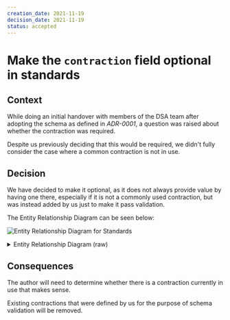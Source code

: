 ```yaml
---
creation_date: 2021-11-19
decision_date: 2021-11-19
status: accepted
---
```

# Make the `contraction` field optional in standards

## Context

While doing an initial handover with members of the DSA team after adopting the schema as defined in _ADR-0001_, a question was raised about whether the contraction was required.

Despite us previously deciding that this would be required, we didn't fully consider the case where a common contraction is not in use.

## Decision

We have decided to make it optional, as it does not always provide value by having one there, especially if it is not a commonly used contraction, but was instead added by us just to make it pass validation.

The Entity Relationship Diagram can be seen below:

![Entity Relationship Diagram for Standards](https://kroki.io/erd/svg/eNqlkk1rhDAQhu_5FWGPq3vYa289eCgtKu6WUkSWaTIroRptEltK8b83iUrVLQulh4TM5Mk7X8kPBiQHxQuyFRylEWeBikiokX7RCl6wuqEbbZSQZUgVvnVCId_QnrBGGgXMiEZekO5et8isGANHnDpVzShrLcU4aqZEuxKrQb3y5kM6IjBQngQnQSUYSob-XIOQxi5UziR59G4rKEigx6I8ZA3TaXfkYGxVk_oUP6TOv-nt-4NH_9yKWfZW5AjlPxUehhIXKj95X7zvxwhXAPPZzgCUXZ0naRSHaZak2V10vM2ew8f4Pk6e4sLiflqzYfnmJKoEKbSf528FXgm_1ltckukL0v1ut6WTtXAH1HZ14dnTsUsr7zzLlYT_HcTvAzuMm3wDKigIXA==)

<details>

<summary>Entity Relationship Diagram (raw)</summary>

```erd
[Standard]
*identifier
name { label: "string, required" }
contraction { label: "string" }
specification_url { label: "url, required" }
description { label: "markdown" }
+tag_id
+licence_id
+maintainer_id

[Event]
+standard_id
+status_id
date {label: "required, date"}

[Status]
*identifier
name { label: "string, required" }
description

[Tag]
*identifier
name { label: "string, required" }
description

[Licence]
*identifier {label: "string, required"}
name {label: "string, required"}
type {label: "enum[OPEN,PROPRIETARY,UNKNOWN]"}
url {label: "url"}

[Organisation]
*identifier
name {label: "string, required"}
url {label: "url, required"}

Standard 1--* Standard
Standard 1--+ Tag
Standard 1--1 Licence
Standard 1--1 Organisation
Standard 1--+ Event
Event 1--1 Status
```

</details>

## Consequences

The author will need to determine whether there is a contraction currently in use that makes sense.

Existing contractions that were defined by us for the purpose of schema validation will be removed.
